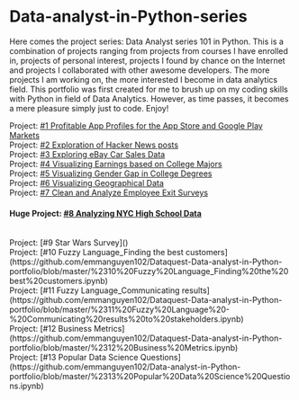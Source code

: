 # **Data-analyst-in-Python-series**

Here comes the project series: Data Analyst series 101 in Python. This is a combination of projects ranging from projects from courses I have enrolled in, projects of personal interest, projects I found by chance on the Internet and projects I collaborated with other awesome developers. The more projects I am working on, the more interested I become in data analytics field. This portfolio was first created for me to brush up on my coding skills with Python in field of Data Analytics. However, as time passes, it becomes a mere pleasure simply just to code. Enjoy!

Project: [#1 Profitable App Profiles for the App Store and Google Play Markets](https://github.com/emmanguyen102/Data-analyst-in-Python-project-series/blob/master/%231%20Profitable%20App%20Profiles%20for%20Google%20Play%20and%20App%20Store%20Markets.ipynb)
<br>
Project: [#2 Exploration of Hacker News posts](https://github.com/emmanguyen102/Data-analyst-in-Python-project-series/blob/master/%232%20Exploration%20of%20Hacker%20News%20posts%20.ipynb)
<br>
Project: [#3 Exploring eBay Car Sales Data](https://github.com/emmanguyen102/Data-analyst-in-Python-project-series/blob/master/%233%20Exploring%20eBay%20Car%20Sale%20Data.ipynb)
<br>
Project: [#4 Visualizing Earnings based on College Majors](https://github.com/emmanguyen102/Data-analyst-in-Python-project-series/blob/master/%234%20Visualizing%20Earnings%20based%20on%20College%20Majors.ipynb)
<br>
Project: [#5 Visualizing Gender Gap in College Degrees]()
<br>
Project: [#6 Visualizing Geographical Data]()
<br>
Project: [#7 Clean and Analyze Employee Exit Surveys]()
<br>
#### Huge Project: [#8 Analyzing NYC High School Data](https://github.com/emmanguyen102/Data-analyst-in-Python-portfolio/blob/master/%238%20Analyzing%20NYC%20High%20School%20Data%20(end-to-end%20data%20analytics%20project).ipynb)
<br>
Project: [#9 Star Wars Survey]()
<br>
Project: [#10 Fuzzy Language_Finding the best customers](https://github.com/emmanguyen102/Dataquest-Data-analyst-in-Python-portfolio/blob/master/%2310%20Fuzzy%20Language_Finding%20the%20best%20customers.ipynb)
<br>
Project: [#11 Fuzzy Language_Communicating results](https://github.com/emmanguyen102/Dataquest-Data-analyst-in-Python-portfolio/blob/master/%2311%20Fuzzy%20Language%20-%20Communicating%20results%20to%20stakeholders.ipynb)
<br>
Project: [#12 Business Metrics](https://github.com/emmanguyen102/Dataquest-Data-analyst-in-Python-portfolio/blob/master/%2312%20Business%20Metrics.ipynb)
<br>
Project: [#13 Popular Data Science Questions](https://github.com/emmanguyen102/Data-analyst-in-Python-portfolio/blob/master/%2313%20Popular%20Data%20Science%20Questions.ipynb)
